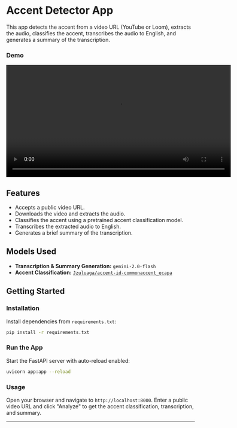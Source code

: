 # Accent Detector App

This app detects the accent from a video URL (YouTube or Loom), extracts the audio, classifies the accent, transcribes the audio to English, and generates a summary of the transcription.

### Demo

<video width="600" controls>
  <source src="static/demo.mp4" type="video/mp4">
  Your browser does not support the video tag.
</video>

## Features

- Accepts a public video URL.
- Downloads the video and extracts the audio.
- Classifies the accent using a pretrained accent classification model.
- Transcribes the extracted audio to English.
- Generates a brief summary of the transcription.

## Models Used

- **Transcription & Summary Generation:** `gemini-2.0-flash`
- **Accent Classification:** [`Jzuluaga/accent-id-commonaccent_ecapa`](https://huggingface.co/Jzuluaga/accent-id-commonaccent_ecapa)

## Getting Started

### Installation

Install dependencies from `requirements.txt`:

```bash
pip install -r requirements.txt
````

### Run the App

Start the FastAPI server with auto-reload enabled:

```bash
uvicorn app:app --reload
```

### Usage

Open your browser and navigate to `http://localhost:8000`.
Enter a public video URL and click "Analyze" to get the accent classification, transcription, and summary.

---


